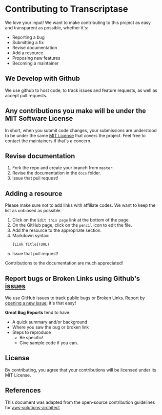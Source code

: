# Contributing to Transcriptase
We love your input! We want to make contributing to this project as easy and transparent as possible, whether it's:

- Reporting a bug
- Submitting a fix
- Revise documentation
- Add a resource
- Proposing new features
- Becoming a maintainer

## We Develop with Github
We use github to host code, to track issues and feature requests, as well as accept pull requests.

## Any contributions you make will be under the MIT Software License
In short, when you submit code changes, your submissions are understood to be under the same [MIT License](https://choosealicense.com/licenses/mit/) that covers the project. Feel free to contact the maintainers if that's a concern.

## Revise documentation

1. Fork the repo and create your branch from `master`.
2. Revise the documentation in the `docs` folder.
3. Issue that pull request!

## Adding a resource

Please make sure not to add links with affiliate codes. We want to keep the list as unbiased as possible.

1. Click on the `Edit this page` link at the bottom of the page.
2. On the GitHub page, click on the `pencil` icon to edit the file.
3. Add the resource to the appropriate section.
4. Markdown syntax:
    ```
    [Link Title](URL)
    ```
5. Issue that pull request!

Contributions to the documentation are much appreciated!

## Report bugs or Broken Links using Github's [issues](https://github.com/inspiringsource/aws-solutions-architect/issues)
We use GitHub issues to track public bugs or Broken Links. Report by [opening a new issue](https://github.com/inspiringsource/aws-solutions-architect/issues/new); it's that easy!

**Great Bug Reports** tend to have:

- A quick summary and/or background
- Where you saw the bug or broken link
- Steps to reproduce
  - Be specific!
  - Give sample code if you can.

## License
By contributing, you agree that your contributions will be licensed under its MIT License.

## References
This document was adapted from the open-source contribution guidelines for [aws-solutions-architect](https://github.com/inspiringsource/aws-solutions-architect)